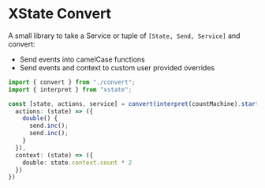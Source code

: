 # XState Convert

A small library to take a Service or tuple of `[State, Send, Service]` and convert:
- Send events into camelCase functions
- Send events and context to custom user provided overrides

```typescript
import { convert } from "./convert";
import { interpret } from "xstate";

const [state, actions, service] = convert(interpret(countMachine).start(), {
  actions: (state) => ({
    double() {
      send.inc();
      send.inc();
    }
  }),
  context: (state) => ({
    double: state.context.count * 2
  })
})
```